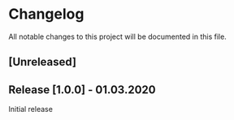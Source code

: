 # Changelog

All notable changes to this project will be documented in this file.

## [Unreleased]


## Release [1.0.0] - 01.03.2020
Initial release
